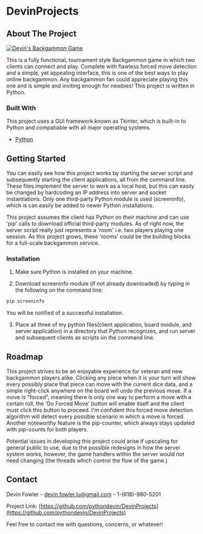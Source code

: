 # DevinProjects
<!-- ABOUT THE PROJECT -->
## About The Project

[![Devin's Backgammon Game][product-screenshot]](https://www.flickr.com/photos/199587573@N06/53344540746/in/dateposted-public/lightbox/)

This is a fully functional, tournament style Backgammon game in which two clients can connect and play.
Complete with flawless forced move detection and a simple, yet appealing interface, this is one of the best ways to play online backgammon.
Any backgammon fan could appreciate playing this one and is simple and inviting enough for newbies!
This project is written in Python.

### Built With
This project uses a GUI framework known as Tkinter, which is built-in to Python and compatiable with all major operating systems.
* [Python](https://python.org)


<!-- GETTING STARTED -->
## Getting Started

You can easily see how this project works by starting the server script and subsequently starting the client applications, all from the command line.
These files implement the server to work as a local host, but this can easily be changed by hardcoding an IP address into server and socket instantiations.
Only one third-party Python module is used (screeninfo), which is can easily be added to newer Python installations.

This project assumes the client has Python on their machine and can use 'pip' calls to download official third-party modules.
As of right now, the server script really just represents a 'room' i.e. two players playing one session.  As this project grows, these 'rooms' could be the building blocks for a full-scale backgammon service.

### Installation

1. Make sure Python is installed on your machine.
   
2. Download screeninfo module (if not already downloaded) by typing in the following on the command line:
```sh
pip screeninfo
```
You will be notified of a successful installation.

3. Place all three of my python files(client application, board module, and server application) in a directory that Python recognizes, and run server and subsequent clients as scripts on the command line.



<!-- ROADMAP -->
## Roadmap

This project strives to be an enjoyable experience for veteran and new backgammon players alike.  Clicking any piece when it is your turn will
show every possibly place that piece can move with the current dice data, and a simple right-click anywhere on the board will undo the previous move.
If a move is "forced", meaning there is only one way to perform a move with a certain roll, the 'Do Forced Move' button will enable itself and the client
must click this button to proceed.  I'm confident this forced move detection algorithm will detect every possible scenario in which a move is forced.
Another noteworthy feature is the pip-counter, which always stays updated with pip-counts for both players.

Potential issues in developing this project could arise if upscaling for general public to use, due to the possible redesigns in how the server system works,
however, the game handlers within the server would not need changing (the threads which control the flow of the game.) 


<!-- CONTACT -->
## Contact

Devin Fowler - devin.fowler.lu@gmail.com - 1-(618)-980-5201

Project Link: [https://github.com/pythondevin/DevinProjects](https://github.com/pythondevin/DevinProjects)

Feel free to contact me with questions, concerns, or whatever!


<!-- MARKDOWN LINKS & IMAGES -->
<!-- https://www.markdownguide.org/basic-syntax/#reference-style-links -->
[build-shield]: https://img.shields.io/badge/build-passing-brightgreen.svg?style=flat-square
[build-url]: #
[contributors-shield]: https://img.shields.io/github/contributors/othneildrew/Best-README-Template.svg?style=flat-square
[contributors-url]: https://github.com/othneildrew/Best-README-Template/graphs/contributors
[license-shield]: https://img.shields.io/badge/license-MIT-blue.svg?style=flat-square
[license-url]: https://github.com/othneildrew/Best-README-Template/blob/master/LICENSE.txt
[linkedin-shield]: https://img.shields.io/badge/-LinkedIn-black.svg?style=flat-square&logo=linkedin&colorB=555
[linkedin-url]: https://linkedin.com/in/othneildrew
[product-screenshot]: images/screenshot.png
